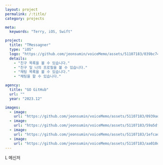 ```yaml
---
layout: project
permalink: /:title/
category: projects

meta:
  keywords: "Terry, iOS, Swift"

project:
  title: "TMessagner"
  type: "iOS"
  logo: "https://github.com/jeonsumin/voiceMemo/assets/51107183/039bc741-3054-40fc-86c6-af021a20f2ea"
  details:
    - "친구 목록을 볼 수 있습니다."
    - "친구 및 나의 프로필을 볼 수 있습니다."
    - "채팅 목록을 볼 수 있습니다."
    - "채팅을 할 수 있습니다."

agency:
  title: "GO GitHub"
  url: ""
  year: "2023.12"

images:
  - image:
    url: "https://github.com/jeonsumin/voiceMemo/assets/51107183/0939ad01-49f6-4b62-9eda-c5043a2242a6"
  - image:
    url: "https://github.com/jeonsumin/voiceMemo/assets/51107183/59a5df50-09cc-40f5-b825-d710a21681df"
  - image:
    url: "https://github.com/jeonsumin/voiceMemo/assets/51107183/1efcad94-0176-4b3e-98fc-ba05a2edf940"
  - image:
    url: "https://github.com/jeonsumin/voiceMemo/assets/51107183/aa010d6f-6956-45e6-9acf-83757e236647"
---
```

<p>L 메신저</p>

